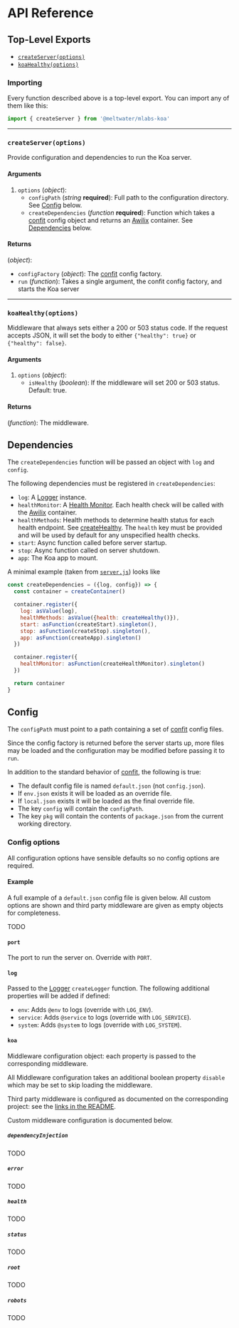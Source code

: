 # API Reference

## Top-Level Exports

- [`createServer(options)`](#createserveroptions)
- [`koaHealthy(options)`](#koahealthyoptions)

### Importing

Every function described above is a top-level export.
You can import any of them like this:

```js
import { createServer } from '@meltwater/mlabs-koa'
```

---
### `createServer(options)`

Provide configuration and dependencies to run the Koa server.

#### Arguments

1. `options` (*object*):
    - `configPath` (*string* **required**):
      Full path to the configuration directory.
      See [Config](#config) below.
    - `createDependencies` (*function* **required**):
      Function which takes a [confit] config object
      and returns an [Awilix] container.
      See [Dependencies](#dependencies) below.

#### Returns

(*object*):
  - `configFactory` (*object*):
    The [confit] config factory.
  - `run` (*function*):
    Takes a single argument, the confit config factory,
    and starts the Koa server

---
### `koaHealthy(options)`

Middleware that always sets either a 200 or 503 status code.
If the request accepts JSON, it will set the body to either
`{"healthy": true}` or `{"healthy": false}`.

#### Arguments

1. `options` (*object*):
    - `isHealthy` (*boolean*):
      If the middleware will set 200 or 503 status.
      Default: true.

#### Returns

(*function*): The middleware.

## Dependencies

The `createDependencies` function will be passed an object with
`log` and `config`.

The following dependencies must be registered in `createDependencies`:

  - `log`: A [Logger] instance.
  - `healthMonitor`: A [Health Monitor].
    Each health check will be called with the [Awilix] container.
  - `healthMethods`: Health methods to determine health status
    for each health endpoint.
    See [createHealthy].
    The `health` key must be provided and will be used by default
    for any unspecified health checks.
  - `start`: Async function called before server startup.
  - `stop`: Async function called on server shutdown.
  - `app`: The Koa app to mount.

A minimal example (taken from [`server.js`](../examples/server.js)) looks like

```js
const createDependencies = ({log, config}) => {
  const container = createContainer()

  container.register({
    log: asValue(log),
    healthMethods: asValue({health: createHealthy()}),
    start: asFunction(createStart).singleton(),
    stop: asFunction(createStop).singleton(),
    app: asFunction(createApp).singleton()
  })

  container.register({
    healthMonitor: asFunction(createHealthMonitor).singleton()
  })

  return container
}
```

## Config

The `configPath` must point to a path containing a set of [confit] config files.

Since the config factory is returned before the server starts up,
more files may be loaded and the configuration may be modified
before passing it to `run`.

In addition to the standard behavior of [confit],
the following is true:

- The default config file is named `default.json` (not `config.json`).
- If `env.json` exists it will be loaded as an override file.
- If `local.json` exists it will be loaded as the final override file.
- The key `config` will contain the `configPath`.
- The key `pkg` will contain the contents of `package.json` from the
  current working directory.

### Config options

All configuration options have sensible defaults
so no config options are required.

#### Example

A full example of a `default.json` config file is given below.
All custom options are shown and third party middleware
are given as empty objects for completeness.

TODO

#### `port`

The port to run the server on.
Override with `PORT`.

#### `log`

Passed to the [Logger] `createLogger` function.
The following additional properties will be added if defined:

- `env`: Adds `@env` to logs (override with `LOG_ENV`).
- `service`: Adds `@service` to logs (override with `LOG_SERVICE`).
- `system`: Adds `@system` to logs (override with `LOG_SYSTEM`).

#### `koa`

Middleware configuration object:
each property is passed to the corresponding middleware.

All Middleware configuration takes an additional boolean
property `disable` which may be set to skip loading the middleware.

Third party middleware is configured as documented on
the corresponding project:
see the [links in the README](../README.md#middleware).

Custom middleware configuration is documented below.

##### `dependencyInjection`

TODO

##### `error`

TODO

##### `health`

TODO

##### `status`

TODO

##### `root`

TODO

##### `robots`

TODO

[Awilix]: https://github.com/jeffijoe/awilix
[confit]: https://github.com/krakenjs/confit
[Logger]:  https://github.com/meltwater/mlabs-logger
[Health Monitor]: https://github.com/meltwater/mlabs-health/tree/master/docs#createhealthmonitortargets-options
[createHealthy]: https://github.com/meltwater/mlabs-health/tree/master/docs#createhealthyoptions
